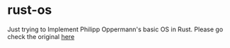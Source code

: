 # rust-os
Just trying to Implement Philipp Oppermann's basic OS in Rust. Please go check the original [here](https://os.phil-opp.com/)
